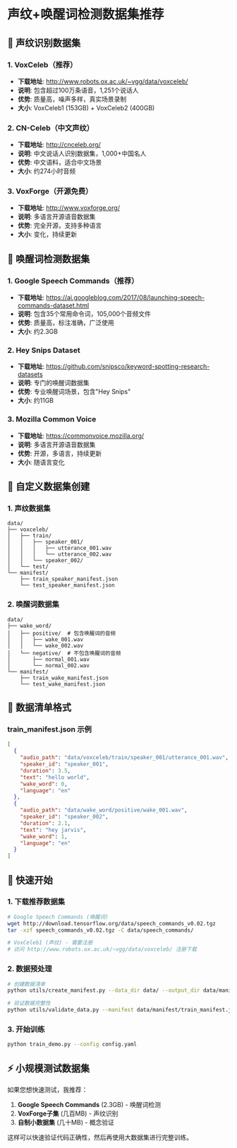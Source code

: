 # 声纹+唤醒词检测数据集推荐

## 🎯 声纹识别数据集

### 1. VoxCeleb（推荐）
- **下载地址**: http://www.robots.ox.ac.uk/~vgg/data/voxceleb/
- **说明**: 包含超过100万条语音，1,251个说话人
- **优势**: 质量高，噪声多样，真实场景录制
- **大小**: VoxCeleb1 (153GB) + VoxCeleb2 (400GB)

### 2. CN-Celeb（中文声纹）
- **下载地址**: http://cnceleb.org/
- **说明**: 中文说话人识别数据集，1,000+中国名人
- **优势**: 中文语料，适合中文场景
- **大小**: 约274小时音频

### 3. VoxForge（开源免费）
- **下载地址**: http://www.voxforge.org/
- **说明**: 多语言开源语音数据集
- **优势**: 完全开源，支持多种语言
- **大小**: 变化，持续更新

## 🎤 唤醒词检测数据集

### 1. Google Speech Commands（推荐）
- **下载地址**: https://ai.googleblog.com/2017/08/launching-speech-commands-dataset.html
- **说明**: 包含35个常用命令词，105,000个音频文件
- **优势**: 质量高，标注准确，广泛使用
- **大小**: 约2.3GB

### 2. Hey Snips Dataset
- **下载地址**: https://github.com/snipsco/keyword-spotting-research-datasets
- **说明**: 专门的唤醒词数据集
- **优势**: 专业唤醒词场景，包含"Hey Snips"
- **大小**: 约11GB

### 3. Mozilla Common Voice
- **下载地址**: https://commonvoice.mozilla.org/
- **说明**: 多语言开源语音数据集
- **优势**: 开源，多语言，持续更新
- **大小**: 随语言变化

## 🔧 自定义数据集创建

### 1. 声纹数据集
```
data/
├── voxceleb/
│   ├── train/
│   │   ├── speaker_001/
│   │   │   ├── utterance_001.wav
│   │   │   └── utterance_002.wav
│   │   └── speaker_002/
│   └── test/
└── manifest/
    ├── train_speaker_manifest.json
    └── test_speaker_manifest.json
```

### 2. 唤醒词数据集
```
data/
├── wake_word/
│   ├── positive/  # 包含唤醒词的音频
│   │   ├── wake_001.wav
│   │   └── wake_002.wav
│   └── negative/  # 不包含唤醒词的音频
│       ├── normal_001.wav
│       └── normal_002.wav
└── manifest/
    ├── train_wake_manifest.json
    └── test_wake_manifest.json
```

## 📝 数据清单格式

### train_manifest.json 示例
```json
[
  {
    "audio_path": "data/voxceleb/train/speaker_001/utterance_001.wav",
    "speaker_id": "speaker_001",
    "duration": 3.5,
    "text": "hello world",
    "wake_word": 0,
    "language": "en"
  },
  {
    "audio_path": "data/wake_word/positive/wake_001.wav",
    "speaker_id": "speaker_002", 
    "duration": 2.1,
    "text": "hey jarvis",
    "wake_word": 1,
    "language": "en"
  }
]
```

## 🚀 快速开始

### 1. 下载推荐数据集
```bash
# Google Speech Commands (唤醒词)
wget http://download.tensorflow.org/data/speech_commands_v0.02.tgz
tar -xzf speech_commands_v0.02.tgz -C data/speech_commands/

# VoxCeleb1 (声纹) - 需要注册
# 访问 http://www.robots.ox.ac.uk/~vgg/data/voxceleb/ 注册下载
```

### 2. 数据预处理
```bash
# 创建数据清单
python utils/create_manifest.py --data_dir data/ --output_dir data/manifest/

# 验证数据完整性
python utils/validate_data.py --manifest data/manifest/train_manifest.json
```

### 3. 开始训练
```bash
python train_demo.py --config config.yaml
```

## ⚡ 小规模测试数据集

如果您想快速测试，我推荐：

1. **Google Speech Commands** (2.3GB) - 唤醒词检测
2. **VoxForge子集** (几百MB) - 声纹识别  
3. **自制小数据集** (几十MB) - 概念验证

这样可以快速验证代码正确性，然后再使用大数据集进行完整训练。
